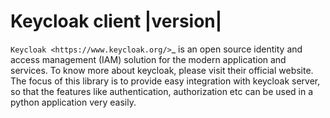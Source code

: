 Keycloak client |version|
==========================

`Keycloak <https://www.keycloak.org/>`_ is an open source identity and access management (IAM)
solution for the modern application and services. To know more about keycloak, please visit
their official website. The focus of this library is to provide easy integration with keycloak
server, so that the features like authentication, authorization etc can be used in a python
application very easily.
